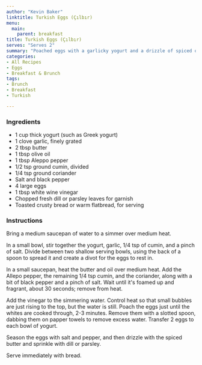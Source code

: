 ```yaml
---
author: "Kevin Baker"
linktitle: Turkish Eggs (Çılbır)
menu:
  main:
    parent: breakfast
title: Turkish Eggs (Çılbır)
serves: "Serves 2"
summary: "Poached eggs with a garlicky yogurt and a drizzle of spiced oil and butter -- this is beautiful, delicious, unusual, and quite easy. Serve with toasted crusty bread."
categories:
- All Recipes
- Eggs
- Breakfast & Brunch
tags:
- Brunch
- Breakfast
- Turkish

---
```

### Ingredients

<div class="ingredient-list">

* 1 cup thick yogurt (such as Greek yogurt)  
* 1 clove garlic, finely grated  
* 2 tbsp butter  
* 1 tbsp olive oil  
* 1 tbsp Aleppo pepper  
* 1/2 tsp ground cumin, divided  
* 1/4 tsp ground coriander  
* Salt and black pepper  
* 4 large eggs  
* 1 tbsp white wine vinegar  
* Chopped fresh dill or parsley leaves for garnish  
* Toasted crusty bread or warm flatbread, for serving  

</div>

### Instructions

Bring a medium saucepan of water to a simmer over medium heat.

In a small bowl, stir together the yogurt, garlic, 1/4 tsp of cumin, and a pinch of salt. Divide between two shallow serving bowls, using the back of a spoon to spread it and create a divot for the eggs to rest in.

In a small saucepan, heat the butter and oil over medium heat. Add the Allepo pepper, the remaining 1/4 tsp cumin, and the coriander, along with a bit of black pepper and a pinch of salt. Wait until it's foamed up and fragrant, about 30 seconds; remove from heat.

Add the vinegar to the simmering water. Control heat so that small bubbles are just rising to the top, but the water is still. Poach the eggs just until the whites are cooked through, 2-3 minutes.  Remove them with a slotted spoon, dabbing them on papper towels to remove excess water. Transfer 2 eggs to each bowl of yogurt.

Season the eggs with salt and pepper, and then drizzle with the spiced butter and sprinkle with dill or parsley.

Serve immediately with bread.
